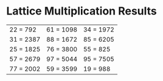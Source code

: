 # Lattice Multiplication Results

|   |   |   |
|---|---|---|
| 22 = 792 | 61 = 1098 | 34 = 1972 |
| 31 = 2387 | 88 = 1672 | 85 = 6205 |
| 25 = 1825 | 76 = 3800 | 55 = 825 |
| 57 = 2679 | 97 = 5044 | 95 = 7505 |
| 77 = 2002 | 59 = 3599 | 19 = 988 |

